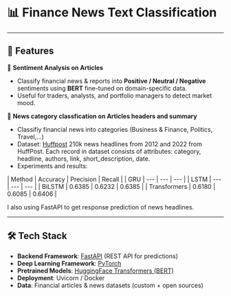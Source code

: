 # 📊 Finance News Text Classification

---
## 🚀 Features
📰 **Sentiment Analysis on Articles**  
  - Classify financial news & reports into **Positive / Neutral / Negative** sentiments using **BERT** fine-tuned on domain-specific data.  
  - Useful for traders, analysts, and portfolio managers to detect market mood.  

📰 **News category classfication on Articles headers and summary**
- Classifiy financial news into categories (Business & Finance, Politics, Travel,...)
- Dataset: [Huffpost](https://www.kaggle.com/datasets/rmisra/news-category-dataset/data) 210k news headlines from 2012 and 2022 from HuffPost. Each record in dataset consists of attributes: category, headline, authors, link, short_description, date.
- Experiments and results:

| Method | Accuracy | Precision | Recall |
| GRU | --- | --- | --- |
| LSTM | --- | --- | --- |
| BiLSTM | 0.6385 | 0.6232 | 0.6385 |
| Transformers | 0.6180 | 0.6085 | 0.6406 |

I also using FastAPI to get response prediction of news headlines. 

---

## 🛠️ Tech Stack
- **Backend Framework**: [FastAPI](https://fastapi.tiangolo.com/) (REST API for predictions)  
- **Deep Learning Framework**: [PyTorch](https://pytorch.org/)  
- **Pretrained Models**: [HuggingFace Transformers (BERT)](https://huggingface.co/bert-base-uncased)  
- **Deployment**: Uvicorn / Docker  
- **Data**: Financial articles & news datasets (custom + open sources)  

